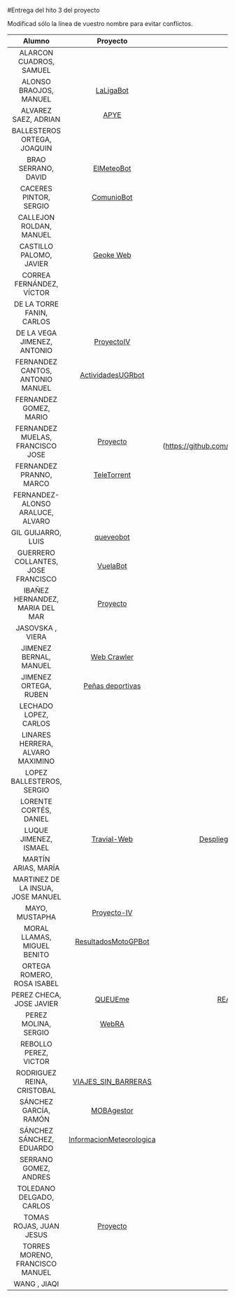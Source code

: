 #Entrega del hito 3 del proyecto

Modificad sólo la línea de vuestro nombre para evitar conflictos.


| Alumno  | Proyecto  | Entrega  | Actualización |
|:-:|:-:|:-:|:-:|
| ALARCON CUADROS, SAMUEL | | | |
| ALONSO BRAOJOS, MANUEL |[LaLigaBot](https://github.com/manuelalonsobraojos/proyectoIV) |[README](https://github.com/manuelalonsobraojos/proyectoIV/blob/master/README.md) | [Corrección](https://github.com/manuelalonsobraojos/proyectoIV/issues/20)|
| ALVAREZ SAEZ, ADRIAN |[APYE](https://github.com/adalsa91/APYE)|[README](https://github.com/adalsa91/APYE/blob/master/README.md) / [Documentación](https://adalsa91.github.io/APYE/) / [Hito 3](https://github.com/adalsa91/APYE/blob/documentacion/Hito3.md)||
| BALLESTEROS ORTEGA, JOAQUIN | | | |
| BRAO SERRANO, DAVID | [ElMeteoBot](https://github.com/dabrase/proyectoIV)| [README](https://github.com/dabrase/proyectoIV/blob/master/README.md) [Documentación](https://github.com/dabrase/proyectoIV/blob/documentacion/README.md) [Despliegue](https://elmeteobot.herokuapp.com)| [README](https://github.com/dabrase/proyectoIV/blob/master/README.md) , [Documentación](https://github.com/dabrase/proyectoIV/blob/documentacion/README.md) y [Despliegue](https://elmeteobot.herokuapp.com)|
| CACERES PINTOR, SERGIO |[ComunioBot](https://github.com/sergiocaceres/IV) |[README](https://github.com/sergiocaceres/IV/blob/master/README.md) | |
| CALLEJON ROLDAN, MANUEL | | | |
| CASTILLO PALOMO, JAVIER | [Geoke Web](https://github.com/makelele29/Geoke-Web)| [Documentación](https://makelele29.github.io/Geoke-Web/#hito-3) | |
| CORREA FERNÁNDEZ, VÍCTOR | | | |
| DE LA TORRE FANIN, CARLOS | | | |
| DE LA VEGA JIMENEZ, ANTONIO |[ProyectoIV](https://github.com/antoniovj1/infraestructura_virtual_ugr) | [WIKI](https://github.com/antoniovj1/infraestructura_virtual_ugr/wiki/Hito-3)|[Corrección](https://github.com/antoniovj1/infraestructura_virtual_ugr/issues/33) |
| FERNANDEZ CANTOS, ANTONIO MANUEL |[ActividadesUGRbot](https://github.com/Antkk10/BotTelegramInfoActividadesUGR) |[README](https://github.com/Antkk10/BotTelegramInfoActividadesUGR/blob/master/README.md) | [Actualización](https://github.com/Antkk10/BotTelegramInfoActividadesUGR/blob/master/README.md)|
| FERNANDEZ GOMEZ, MARIO | | | |
| FERNANDEZ MUELAS, FRANCISCO JOSE |[Proyecto](https://github.com/fjfernandez93/ProyectoIV)| [Documentacion del proyecto] (https://github.com/fjfernandez93/ProyectoIV/blob/documentacion/hito3.md) | [Actualizacion](https://github.com/fjfernandez93/EjerciciosIV/blob/master/otros/actualizacionhito3.md)|
| FERNANDEZ PRANNO, MARCO | [TeleTorrent](https://github.com/MarFerPra/teletorrent) | [Documentacion](https://github.com/MarFerPra/teletorrent/blob/master/README.md) | |
| FERNANDEZ-ALONSO ARALUCE, ALVARO | | | |
| GIL GUIJARRO, LUIS | [queveobot](https://github.com/LuisGi93/proyectoIV2016-2017)| [Documentación](https://github.com/LuisGi93/proyectoIV2016-2017/blob/hito2/README.md)| |
| GUERRERO COLLANTES, JOSE FRANCISCO | [VuelaBot](https://github.com/jfranguerrero/IV) | [README](https://github.com/jfranguerrero/IV/blob/master/README.md) [DESPLIEGUE](https://telegram.me/vuelaBot) | |
| IBAÑEZ HERNANDEZ, MARIA DEL MAR |[Proyecto](https://github.com/maribhez/DietasBot) |[Documentacion](https://github.com/maribhez/DietasBot/blob/master/README.md) | |
| JASOVSKA , VIERA | | | |
| JIMENEZ BERNAL, MANUEL | [Web Crawler](https://github.com/manuasir/ProyectoIV)| [README](https://github.com/manuasir/ProyectoIV/blob/master/README.md)| [README](https://github.com/manuasir/ProyectoIV/blob/master/README.md), [documentación](https://github.com/manuasir/ProyectoIV/blob/docs/README.md),[despliegue](https://ivwebcrawler.herokuapp.com/) |
| JIMENEZ ORTEGA, RUBEN | [Peñas deportivas](https://github.com/rubenjo7/IV) | [README](https://github.com/rubenjo7/IV/blob/master/README.md) | |
| LECHADO LOPEZ, CARLOS | | | | |
| LINARES HERRERA, ALVARO MAXIMINO | | | |
| LOPEZ BALLESTEROS, SERGIO | | | |
| LORENTE CORTÉS, DANIEL | | | |
| LUQUE JIMENEZ, ISMAEL | [Travial-Web](https://github.com/isma94/Travial-Web/) | [Despliegue](https://travial-web.herokuapp.com/) / [Documentación](https://github.com/isma94/Travial-Web/blob/doc/documentacion/3_desplieguePaaS.md) / [Milestone](https://github.com/isma94/Travial-Web/milestone/4?closed=1) / [Ejercicios T3](https://github.com/isma94/IV-ejercicios/blob/master/tema3/tema3.md) | [Corrección](https://github.com/isma94/Travial-Web/issues/13) |
| MARTÍN ARIAS, MARÍA | | | |
| MARTINEZ DE LA INSUA, JOSE MANUEL | | | |
| MAYO, MUSTAPHA | [Proyecto-IV](https://github.com/Mustapha90/IV16-17) | [README](https://github.com/Mustapha90/IV16-17/blob/master/README.md) | |
| MORAL LLAMAS, MIGUEL BENITO | [ResultadosMotoGPBot](https://github.com/Miguelmoral/IV) | [README](https://github.com/Miguelmoral/IV/blob/master/README.md) | |
| ORTEGA ROMERO, ROSA ISABEL | | | |
| PEREZ CHECA, JOSE JAVIER |[QUEUEme](https://github.com/josejapch/proyectoIV1617) |[README](https://github.com/josejapch/proyectoIV1617/blob/master/README.md), [documentación extra](https://github.com/josejapch/documentacion-Proyecto-IV/blob/master/hito3.md) y [despliegue](https://queueme.herokuapp.com/)| |
| PEREZ MOLINA, SERGIO |[WebRA](https://github.com/Sergiopopoulos/IV-perezmolinasergio) |[README](https://github.com/Sergiopopoulos/IV-perezmolinasergio/blob/master/README.md) |[actualizacion](https://github.com/Sergiopopoulos/IV-perezmolinasergio/commit/d7c1feca5503bfb1fe3f140c40f3bb94bf55d2c1) |
| REBOLLO PEREZ, VICTOR | | | |
| RODRIGUEZ REINA, CRISTOBAL | [VIAJES_SIN_BARRERAS](https://github.com/cr13/VIAJES_SIN_BARRERAS)| [Documentación](https://cr13.github.io/VIAJES_SIN_BARRERAS/#hito-3) y [despliegue](https://viajessinbarreras.herokuapp.com/) | [Actualizacion](https://github.com/cr13/VIAJES_SIN_BARRERAS/issues/14) |
| SÁNCHEZ GARCÍA, RAMÓN | [MOBAgestor](https://github.com/Chentaco/Proyecto-IV) | [README](https://github.com/Chentaco/Proyecto-IV/blob/master/README.md). [DESPLIEGUE](https://mobagestor.herokuapp.com/match/teams/) | |
| SÁNCHEZ SÁNCHEZ, EDUARDO |[InformacionMeteorologica](https://github.com/edugr87/proyecto-iv)| [README](https://github.com/edugr87/proyecto-iv/blob/documentacion/README.md) [Documentación](https://github.com/edugr87/proyecto-iv/blob/documentacion/documentacion.md) [Despliegue](https://pacific-headland-84756.herokuapp.com/index/)| [README](https://github.com/edugr87/proyecto-iv/blob/documentacion/README.md) , [Documentación](https://github.com/edugr87/proyecto-iv/blob/documentacion/documentacion.md) y [Despliegue](https://pacific-headland-84756.herokuapp.com/index/)|
| SERRANO GOMEZ, ANDRES | | | |
| TOLEDANO DELGADO, CARLOS | | | |
| TOMAS ROJAS, JUAN JESUS | [Proyecto](https://github.com/juanjetomas/ProyectoIV) | [Documentación del proyecto](https://github.com/juanjetomas/ProyectoIV/blob/master/README.md) | [Actualización](https://github.com/juanjetomas/ProyectoIV/blob/documentacion/ActualizacionHito3.md) |
| TORRES MORENO, FRANCISCO MANUEL | | | |
| WANG , JIAQI | | | |
